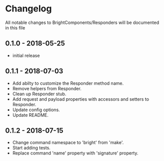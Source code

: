 # Changelog

All notable changes to BrightComponents/Responders will be documented in this file

## 0.1.0 - 2018-05-25

- initial release

## 0.1.1 - 2018-07-03

- Add abilty to customize the Responder method name.
- Remove helpers from Responder.
- Clean up Responder stub.
- Add request and payload properties with accessors and setters to Responder.
- Update config options.
- Update README.

## 0.1.2 - 2018-07-15

- Change command namespace to 'bright' from 'make'.
- Start adding tests.
- Replace command 'name' property with 'signature' property.
